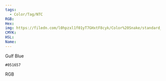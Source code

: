 ```yaml
---
tags:
  - Color/Tag/NTC
RGB:
Hex:
img: https://filedn.com/l0hpzxl1f01yT7GHxtF8cyk/Color%20Snake/standard_csv_to_svg/051657.svg
CMYK:
HSL:
Name:
---
```

Gulf Blue
```palette
#051657
```
RGB
